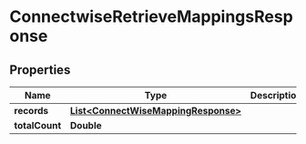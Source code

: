 

# ConnectwiseRetrieveMappingsResponse


## Properties

| Name | Type | Description | Notes |
|------------ | ------------- | ------------- | -------------|
|**records** | [**List&lt;ConnectWiseMappingResponse&gt;**](ConnectWiseMappingResponse.md) |  |  [optional] |
|**totalCount** | **Double** |  |  [optional] |



